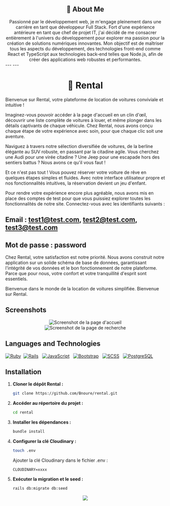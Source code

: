 <div align="center">
  
## 🚀 About Me

</div>

<div align="center">
Passionné par le développement web, je m'engage pleinement dans une carrière en tant que développeur Full Stack. Fort d'une expérience antérieure en tant que chef de projet IT, j'ai décidé de me consacrer entièrement à l'univers du développement pour explorer ma passion pour la création de solutions numériques innovantes. Mon objectif est de maîtriser tous les aspects du développement, des technologies front-end comme React et TypeScript aux technologies back-end telles que Node.js, afin de créer des applications web robustes et performantes.
</div>
---
---
<div align="center">
  
# 🚗 Rental
</div>

Bienvenue sur Rental, votre plateforme de location de voitures conviviale et intuitive !

Imaginez-vous pouvoir accéder à la page d'accueil en un clin d'œil, découvrir une liste complète de voitures à louer, et même plonger dans les détails captivants de chaque véhicule. Chez Rental, nous avons conçu chaque étape de votre expérience avec soin, pour que chaque clic soit une aventure.

Naviguez à travers notre sélection diversifiée de voitures, de la berline élégante au SUV robuste, en passant par la citadine agile. Vous cherchez une Audi pour une virée citadine ? Une Jeep pour une escapade hors des sentiers battus ? Nous avons ce qu'il vous faut !

Et ce n'est pas tout ! Vous pouvez réserver votre voiture de rêve en quelques étapes simples et fluides. Avec notre interface utilisateur propre et nos fonctionnalités intuitives, la réservation devient un jeu d'enfant.

Pour rendre votre expérience encore plus agréable, nous avons mis en place des comptes de test pour que vous puissiez explorer toutes les fonctionnalités de notre site. Connectez-vous avec les identifiants suivants : 

Email : test1@test.com, test2@test.com, test3@test.com
---
Mot de passe : password
---
Chez Rental, votre satisfaction est notre priorité. Nous avons construit notre application sur un solide schéma de base de données, garantissant l'intégrité de vos données et le bon fonctionnement de notre plateforme. Parce que pour nous, votre confort et votre tranquillité d'esprit sont essentiels.

Bienvenue dans le monde de la location de voitures simplifiée. Bienvenue sur Rental.


## Screenshots

<div align="center">
  <img src="https://res.cloudinary.com/dgmantli3/image/upload/w_500,h_300/v1712155387/github/Rentallog_mwul2k.png" alt="Screenshot de la page d'accueil" />
</div>

<div align="center">
  <img src="https://res.cloudinary.com/dgmantli3/image/upload/w_500,h_300/v1712155385/github/Search_spkcy6.png" alt="Screenshot de la page de recherche" />
</div>

## Languages and Technologies

[![Ruby](https://img.shields.io/badge/Ruby-3.1-red.svg)](https://www.ruby-lang.org/en/) &nbsp;[![Rails](https://img.shields.io/badge/Rails-7.1.0-brightgreen.svg)](https://rubyonrails.org/) &nbsp;  [![JavaScript](https://img.shields.io/badge/JavaScript-ES6-yellow.svg)](https://developer.mozilla.org/en-US/docs/Web/JavaScript) &nbsp; [![Bootstrap](https://img.shields.io/badge/Bootstrap-5.3.0-blueviolet.svg)](https://getbootstrap.com/) &nbsp; [![SCSS](https://img.shields.io/badge/SCSS-Latest-orange.svg)](https://sass-lang.com/) &nbsp; [![PostgreSQL](https://img.shields.io/badge/PostgreSQL-13.5-blue.svg)](https://www.postgresql.org/)

  
## Installation

1. **Cloner le dépôt Rental :**
   ```bash
   git clone https://github.com/Bnoure/rental.git
   ```

2. **Accéder au répertoire du projet :**
   ```bash
   cd rental
   ```

3. **Installer les dépendances :**
   ```bash
   bundle install
   ```

4. **Configurer la clé Cloudinary :**
   ```bash
   touch .env
   ```
   Ajouter la clé Cloudinary dans le fichier .env :
   ```
   CLOUDINARY=xxxx
   ```

5. **Exécuter la migration et le seed :**
   ```bash
   rails db:migrate db:seed
   ```

<div align="center">   
 <img src= "https://res.cloudinary.com/dgmantli3/image/upload/v1712156359/github/Rental-removebg-preview_a2cnel.png"/>
</div>

